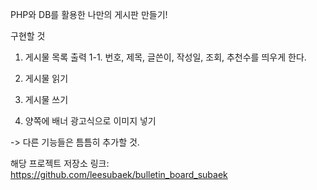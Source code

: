 PHP와 DB를 활용한 나만의 게시판 만들기!

구현할 것
1. 게시물 목록 출력
1-1. 번호, 제목, 글쓴이, 작성일, 조회, 추천수를 띄우게 한다.

2. 게시물 읽기
3. 게시물 쓰기

4. 양쪽에 배너 광고식으로 이미지 넣기

-> 다른 기능들은 틈틈히 추가할 것.


해당 프로젝트 저장소 링크: https://github.com/leesubaek/bulletin_board_subaek
